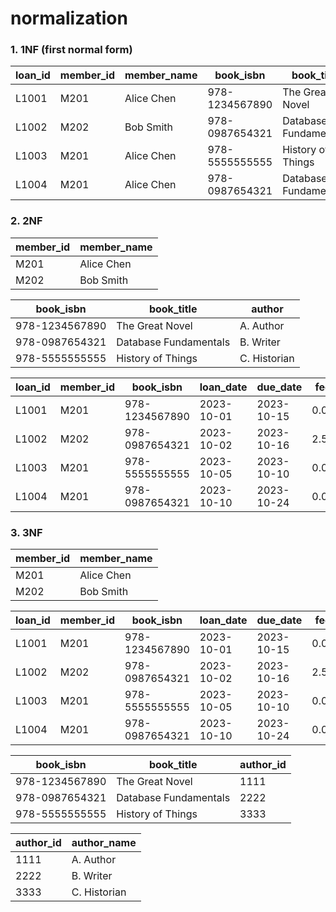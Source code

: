 # normalization
### 1. 1NF (first normal form)
| **loan_id** | **member_id** | **member_name** | **book_isbn** | **book_title** | **author** | **loan_date** | **due_date** | **fee** |
|---|---|---|---|---|---|---|---|---|
| L1001 | M201 | Alice Chen | 978-1234567890 | The Great Novel | A. Author | 2023-10-01 | 2023-10-15 | 0.00 |
| L1002 | M202 | Bob Smith | 978-0987654321 | Database Fundamentals | B. Writer | 2023-10-02 | 2023-10-16 | 2.50 |
| L1003 | M201 | Alice Chen | 978-5555555555 | History of Things | C. Historian | 2023-10-05 | 2023-10-10 | 0.00 |
| L1004 | M201 | Alice Chen | 978-0987654321 | Database Fundamentals | B. Writer | 2023-10-10 | 2023-10-24 | 0.00 |

### 2. 2NF
| **member_id** | **member_name** |
|---|---|
| M201 | Alice Chen |
| M202 | Bob Smith |

| **book_isbn** | **book_title** | **author** |
|---|---|---|
| 978-1234567890 | The Great Novel | A. Author |
| 978-0987654321 | Database Fundamentals | B. Writer |
| 978-5555555555 | History of Things | C. Historian |

| **loan_id** | **member_id** | **book_isbn** | **loan_date** | **due_date** | **fee** |
|---|---|---|---|---|---|
| L1001 | M201 | 978-1234567890 | 2023-10-01 | 2023-10-15 | 0.00 |
| L1002 | M202 | 978-0987654321 | 2023-10-02 | 2023-10-16 | 2.50 |
| L1003 | M201 | 978-5555555555 | 2023-10-05 | 2023-10-10 | 0.00 |
| L1004 | M201 | 978-0987654321 | 2023-10-10 | 2023-10-24 | 0.00 |

### 3. 3NF
| **member_id** | **member_name** |
|---|---|
| M201 | Alice Chen |
| M202 | Bob Smith |

| **loan_id** | **member_id** | **book_isbn** | **loan_date** | **due_date** | **fee** |
|---|---|---|---|---|---|
| L1001 | M201 | 978-1234567890 | 2023-10-01 | 2023-10-15 | 0.00 |
| L1002 | M202 | 978-0987654321 | 2023-10-02 | 2023-10-16 | 2.50 |
| L1003 | M201 | 978-5555555555 | 2023-10-05 | 2023-10-10 | 0.00 |
| L1004 | M201 | 978-0987654321 | 2023-10-10 | 2023-10-24 | 0.00 |

| **book_isbn** | **book_title** | **author_id** |
|---|---|---|
| 978-1234567890 | The Great Novel | 1111 |
| 978-0987654321 | Database Fundamentals | 2222 |
| 978-5555555555 | History of Things | 3333 |

| **author_id** | **author_name** |
|---|---|
| 1111 | A. Author |
| 2222 | B. Writer |
| 3333 | C. Historian |